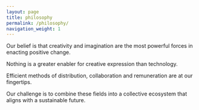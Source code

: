 ```yaml
---
layout: page
title: philosophy
permalink: /philosophy/
navigation_weight: 1
---
```


Our belief is that creativity and imagination are the most powerful forces in enacting positive change.

Nothing is a greater enabler for creative expression than technology.

Efficient methods of distribution, collaboration and remuneration are at our fingertips.

Our challenge is to combine these fields into a collective ecosystem that aligns with a sustainable future.

